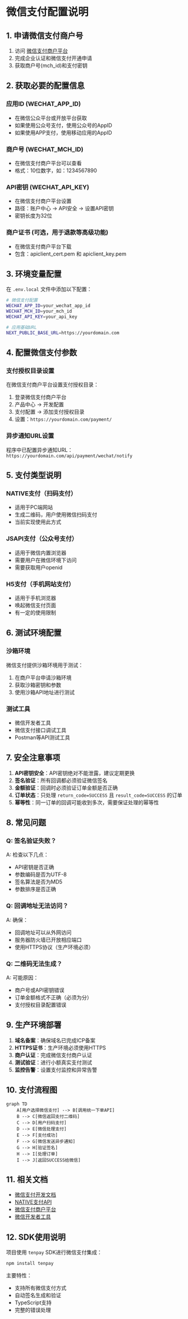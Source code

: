 # 微信支付配置说明

## 1. 申请微信支付商户号

1. 访问 [微信支付商户平台](https://pay.weixin.qq.com/)
2. 完成企业认证和微信支付开通申请
3. 获取商户号(mch_id)和支付密钥

## 2. 获取必要的配置信息

### 应用ID (WECHAT_APP_ID)
- 在微信公众平台或开放平台获取
- 如果使用公众号支付，使用公众号的AppID
- 如果使用APP支付，使用移动应用的AppID

### 商户号 (WECHAT_MCH_ID)
- 在微信支付商户平台可以查看
- 格式：10位数字，如：1234567890

### API密钥 (WECHAT_API_KEY)
- 在微信支付商户平台设置
- 路径：账户中心 -> API安全 -> 设置API密钥
- 密钥长度为32位

### 商户证书 (可选，用于退款等高级功能)
- 在微信支付商户平台下载
- 包含：apiclient_cert.pem 和 apiclient_key.pem

## 3. 环境变量配置

在 `.env.local` 文件中添加以下配置：

```bash
# 微信支付配置
WECHAT_APP_ID=your_wechat_app_id
WECHAT_MCH_ID=your_mch_id
WECHAT_API_KEY=your_api_key

# 应用基础URL
NEXT_PUBLIC_BASE_URL=https://yourdomain.com
```

## 4. 配置微信支付参数

### 支付授权目录设置
在微信支付商户平台设置支付授权目录：
1. 登录微信支付商户平台
2. 产品中心 -> 开发配置
3. 支付配置 -> 添加支付授权目录
4. 设置：`https://yourdomain.com/payment/`

### 异步通知URL设置
程序中已配置异步通知URL：`https://yourdomain.com/api/payment/wechat/notify`

## 5. 支付类型说明

### NATIVE支付（扫码支付）
- 适用于PC端网站
- 生成二维码，用户使用微信扫码支付
- 当前实现使用此方式

### JSAPI支付（公众号支付）
- 适用于微信内置浏览器
- 需要用户在微信环境下访问
- 需要获取用户openid

### H5支付（手机网站支付）
- 适用于手机浏览器
- 唤起微信支付页面
- 有一定的使用限制

## 6. 测试环境配置

### 沙箱环境
微信支付提供沙箱环境用于测试：
1. 在商户平台申请沙箱环境
2. 获取沙箱密钥和参数
3. 使用沙箱API地址进行测试

### 测试工具
- 微信开发者工具
- 微信支付接口调试工具
- Postman等API测试工具

## 7. 安全注意事项

1. **API密钥安全**：API密钥绝对不能泄露，建议定期更换
2. **签名验证**：所有回调都必须验证微信签名
3. **金额验证**：回调时必须验证订单金额是否正确
4. **订单状态**：只处理 `return_code=SUCCESS` 且 `result_code=SUCCESS` 的订单
5. **幂等性**：同一订单的回调可能收到多次，需要保证处理的幂等性

## 8. 常见问题

### Q: 签名验证失败？
A: 检查以下几点：
- API密钥是否正确
- 参数编码是否为UTF-8
- 签名算法是否为MD5
- 参数排序是否正确

### Q: 回调地址无法访问？
A: 确保：
- 回调地址可以从外网访问
- 服务器防火墙已开放相应端口
- 使用HTTPS协议（生产环境必须）

### Q: 二维码无法生成？
A: 可能原因：
- 商户号或API密钥错误
- 订单金额格式不正确（必须为分）
- 支付授权目录配置错误

## 9. 生产环境部署

1. **域名备案**：确保域名已完成ICP备案
2. **HTTPS证书**：生产环境必须使用HTTPS
3. **商户认证**：完成微信支付商户认证
4. **测试验证**：进行小额真实支付测试
5. **监控告警**：设置支付监控和异常告警

## 10. 支付流程图

```mermaid
graph TD
    A[用户选择微信支付] --> B[调用统一下单API]
    B --> C[微信返回支付二维码]
    C --> D[用户扫码支付]
    D --> E[微信处理支付]
    E --> F[支付成功]
    F --> G[微信发送异步通知]
    G --> H[验证签名]
    H --> I[处理订单]
    I --> J[返回SUCCESS给微信]
```

## 11. 相关文档

- [微信支付开发文档](https://pay.weixin.qq.com/wiki/doc/api/index.html)
- [NATIVE支付API](https://pay.weixin.qq.com/wiki/doc/api/native.php?chapter=9_1)
- [微信支付商户平台](https://pay.weixin.qq.com/)
- [微信开发者工具](https://developers.weixin.qq.com/miniprogram/dev/devtools/download.html)

## 12. SDK使用说明

项目使用 `tenpay` SDK进行微信支付集成：

```bash
npm install tenpay
```

主要特性：
- 支持所有微信支付方式
- 自动签名生成和验证
- TypeScript支持
- 完整的错误处理 
